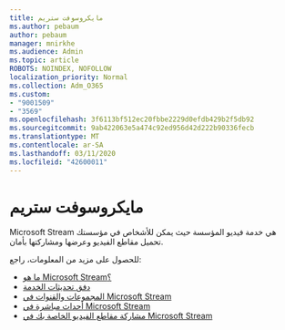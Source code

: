 ```yaml
---
title: مايكروسوفت ستريم
ms.author: pebaum
author: pebaum
manager: mnirkhe
ms.audience: Admin
ms.topic: article
ROBOTS: NOINDEX, NOFOLLOW
localization_priority: Normal
ms.collection: Adm_O365
ms.custom:
- "9001509"
- "3569"
ms.openlocfilehash: 3f6113bf512ec20fbbe2229d0efdb429b2f5db92
ms.sourcegitcommit: 9ab422063e5a474c92ed956d42d222b90336fecb
ms.translationtype: MT
ms.contentlocale: ar-SA
ms.lasthandoff: 03/11/2020
ms.locfileid: "42600011"
---
```

# <a name="microsoft-stream"></a>مايكروسوفت ستريم

Microsoft Stream هي خدمة فيديو المؤسسة حيث يمكن للأشخاص في مؤسستك تحميل مقاطع الفيديو وعرضها ومشاركتها بأمان. 

للحصول على مزيد من المعلومات، راجع:

- [ما هو Microsoft Stream؟](https://docs.microsoft.com/stream/overview)
- [دفق تحديثات الخدمة](https://techcommunity.microsoft.com/t5/microsoft-stream-service-updates/bd-p/StreamAnnouncements)
- [المجموعات والقنوات في Microsoft Stream](https://docs.microsoft.com/stream/groups-channels-organization)
- [أحداث مباشرة في Microsoft Stream](https://docs.microsoft.com/stream/live-event-overview)
- [مشاركة مقاطع الفيديو الخاصة بك في Microsoft Stream](https://docs.microsoft.com/stream/portal-share-video)